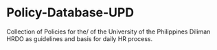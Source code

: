 # Policy-Database-UPD
Collection of Policies for the/ of the University of the Philippines Diliman HRDO as guidelines and basis for daily HR process.
